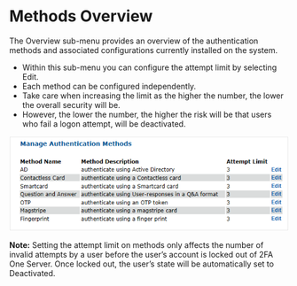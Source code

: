 # Methods Overview

The Overview sub-menu provides an overview of the authentication methods and associated configurations currently installed on the system.

* Within this sub-menu you can configure the attempt limit by selecting Edit. 
* Each method can be configured independently. 
* Take care when increasing the limit as the higher the number, the lower the overall security will be. 
* However, the lower the number, the higher the risk will be that users who fail a logon attempt, will be deactivated.

![Method List](images/manageMethods.png)

**Note:** Setting the attempt limit on methods only affects the number of invalid attempts by a user before the user’s account is locked out of 2FA One Server. Once locked out, the user’s state will be automatically set to Deactivated.
